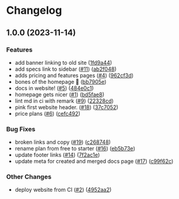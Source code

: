 # Changelog

## 1.0.0 (2023-11-14)


### Features

* add banner linking to old site ([1fd9a44](https://github.com/web3-storage/www/commit/1fd9a44fb9de9864ae8df1c902608f1737dc6fed))
* add specs link to sidebar ([#11](https://github.com/web3-storage/www/issues/11)) ([ab2f048](https://github.com/web3-storage/www/commit/ab2f048b6a4ab492465359b6189974d67d296d4b))
* adds pricing and features pages ([#4](https://github.com/web3-storage/www/issues/4)) ([962cf3d](https://github.com/web3-storage/www/commit/962cf3dc8238eb6abfb525329b02b023454eaf68))
* bones of the homepage 🦴 ([bb7905e](https://github.com/web3-storage/www/commit/bb7905ee777d38e05d0911fd07270bbde29319d8))
* docs in website! ([#5](https://github.com/web3-storage/www/issues/5)) ([484e0c1](https://github.com/web3-storage/www/commit/484e0c1fdfbc86cfc8d4cf0a2f5bd83398cc6726))
* homepage gets nicer ([#1](https://github.com/web3-storage/www/issues/1)) ([bd5fae8](https://github.com/web3-storage/www/commit/bd5fae89f95c4061a891cbe683ac3b114fe6ec71))
* lint md in ci with remark ([#9](https://github.com/web3-storage/www/issues/9)) ([22328cd](https://github.com/web3-storage/www/commit/22328cddc2753fbbf9b98afd569fed7d52ff796b))
* pink first website header. ([#18](https://github.com/web3-storage/www/issues/18)) ([37c7052](https://github.com/web3-storage/www/commit/37c7052910a8a6fd6aa90863ed4534dd2512b054))
* price plans ([#6](https://github.com/web3-storage/www/issues/6)) ([cefc492](https://github.com/web3-storage/www/commit/cefc4926880b63475c2dcf7faed41955b109b9af))


### Bug Fixes

* broken links and copy ([#19](https://github.com/web3-storage/www/issues/19)) ([c268748](https://github.com/web3-storage/www/commit/c2687488290dd83fe9e38e0022efffb663e87469))
* rename plan from free to starter ([#16](https://github.com/web3-storage/www/issues/16)) ([eb5b73e](https://github.com/web3-storage/www/commit/eb5b73eef059a840cf82f24da11c3c0f55332000))
* update footer links ([#14](https://github.com/web3-storage/www/issues/14)) ([7f2ac1e](https://github.com/web3-storage/www/commit/7f2ac1ec429b04565eb5bbe0c50b234e10988220))
* update meta for created and merged docs page ([#17](https://github.com/web3-storage/www/issues/17)) ([c99f62c](https://github.com/web3-storage/www/commit/c99f62caab9cff3fa82a4e5295f81f0a6791f64f))


### Other Changes

* deploy website from CI ([#2](https://github.com/web3-storage/www/issues/2)) ([4952aa2](https://github.com/web3-storage/www/commit/4952aa2dc90a79917bdc8b9ef41388a1103e28a8))
